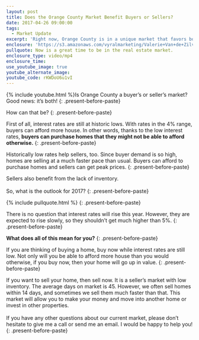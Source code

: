 ```yaml
---
layout: post
title: Does the Orange County Market Benefit Buyers or Sellers?
date: 2017-04-26 09:00:00
tags:
  - Market Update
excerpt: 'Right now, Orange County is in a unique market that favors both buyers and sellers. I’ll go over a few details that you need to know about this market today.'
enclosure: 'https://s3.amazonaws.com/vyralmarketing/Valerie+Van+de+Zilver/Orange+County+Real+Estate-+Early+2017+Market+Update.mp4'
pullquote: Now is a great time to be in the real estate market.
enclosure_type: video/mp4
enclosure_time:
use_youtube_image: true
youtube_alternate_image:
youtube_code: rKWDoU6u1vI
---
```



{% include youtube.html %}Is Orange County a buyer’s or seller’s market? Good news: it’s both!
{: .present-before-paste}

How can that be?
{: .present-before-paste}

First of all, interest rates are still at historic lows. With rates in the 4% range, buyers can afford more house. In other words, thanks to the low interest rates, **buyers can purchase homes that they might not be able to afford otherwise.**
{: .present-before-paste}

Historically low rates help sellers, too. Since buyer demand is so high, homes are selling at a much faster pace than usual. Buyers can afford to purchase homes and sellers can get peak prices.
{: .present-before-paste}

Sellers also benefit from the lack of inventory.
<br>
<br>So, what is the outlook for 2017?
{: .present-before-paste}

{% include pullquote.html %}
{: .present-before-paste}

There is no question that interest rates will rise this year. However, they are expected to rise slowly, so they shouldn’t get much higher than 5%.
{: .present-before-paste}

**What does all of this mean for you?**
{: .present-before-paste}

If you are thinking of buying a home, buy now while interest rates are still low. Not only will you be able to afford more house than you would otherwise, if you buy now, then your home will go up in value.
{: .present-before-paste}

If you want to sell your home, then sell now. It is a seller’s market with low inventory. The average days on market is 45. However, we often sell homes within 14 days, and sometimes we sell them much faster than that. This market will allow you to make your money and move into another home or invest in other properties.
<br>
<br>If you have any other questions about our current market, please don’t hesitate to give me a call or send me an email. I would be happy to help you!
{: .present-before-paste}